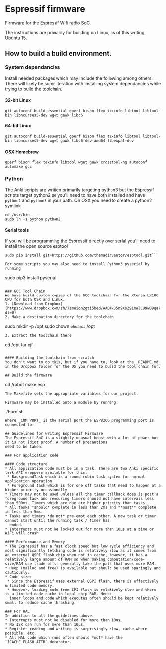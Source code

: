 # Espressif firmware
Firmware for the Espressif Wifi radio SoC

The instructions are primarily for building on Linux, as of this writing, Ubuntu 15.

## How to build a build environment.

### System dependancies
Install needed packages which may include the following among others. There will likely be some iteration with
installing system dependancies while trying to build the toolchain.

#### 32-bit Linux
```
git autoconf build-essential gperf bison flex texinfo libtool libtool-bin libncurses5-dev wget gawk libc6
```
#### 64-bit Linux
```
git autoconf build-essential gperf bison flex texinfo libtool libtool-bin libncurses5-dev wget gawk libc6-dev-amd64 libexpat-dev
```
#### OSX Homebrew
```
gperf bison flex texinfo libtool wget gawk crosstool-ng autoconf automake gcc
```

### Python
The Anki scripts are written primarily targeting python3 but the Espressif scripts target python2 so you'll need to
have both installed and have ```python2``` and ```python3``` in your path. On OSX you need to create a python2 symlink
```
cd /usr/bin
sudo ln -s python python2
```

#### Serial tools
If you will be programming the Espressif directly over serial you'll need to install the open source esptool
```
sudo pip install git+https://github.com/themadinventor/esptool.git```

For some scripts you may also need to install Python3 pyserial by running
```
sudo pip3 install pyserial
```

### GCC Tool Chain
We have build custom copies of the GCC toolchain for the Xtensa LX106 CPU for both OSX and Linux.
1. [Download from Dropbox](https://www.dropbox.com/sh/7zmuion2gti5bed/AABrkJ5n9XsZ91mWlCU9w09qa?dl=0)
2. Make a destination directory for the toolchain
```
sudo mkdir -p /opt
sudo chown `whoami`: /opt
```
3. Extract the toolchain there
```
cd /opt
tar xjf <PATH TO DOWNLOADED TOOLCHAIN>
```

#### Building the toolchain from scratch
You don't want to do this, but if you have to, look at the _README.md_ in the Dropbox folder for the OS you need to build the tool chain for.

## Build the firmware

```
cd <PRODUCTS COZMO REPOSITORY>/robot
make esp
```
The Makefile sets the appropriate variables for our project.

Firmware may be installed onto a module by running:
```
./burn.sh <COM PORT>
```
Where _COM PORT_ is the serial port the ESP8266 programming port is connected to.

## Guidelines for writing Espressif Firmware
The Espressif SoC is a slightly unusual beast with a lot of power but it is not idiot proof. A number of precautions
need to be taken.

### For application code

#### Code structure
* All application code must be in a task. There are two Anki specific task API wrappers available for this:
 * BackgroundTask which is a round robin task system for normal application operation
 * Foreground task which is for one off tasks that need to happen at a higher priority occasionally
* Timers may not be used unless all the timer callback does is post a foreground task and reocuring timers should not have intervals less than 500ms. Timers which are due are higher priority than tasks.
* All tasks *should* complete in less than 2ms and **must** complete in less than 5ms.
* Tasks and timers *do not* pre-empt each other. A new task or timer cannot start until the running task / timer has
  ended.
* Interrupts must not be locked out for more than 10µs at a time or WiFi will crash

#### Performance and Memory
* The Expressif has a fast clock speed but low cycle efficiency and most significantly fetching code is relatively slow as it comes from an external QSPI flash chip when not in cache, however, it has a relatively large amount of RAM so when making computation/code-size/RAM use trade offs, generally take the path that uses more RAM.
* Heep (malloc and free) is available but should be used sparingly and cautiously.
* Code size:
 * Since the Espressif uses external QSPI flash, there is effectively unlimited code memory.
 * However, loading code from SPI flash is relatively slow and there is a limited code cache in local chip RAM. Hence
  inner loops and code which executes often should be kept relatively small to reduce cache thrashing.

### For HAL
In addition to all the guidelines above:
* Interrupts must not be disabled for more than 10us.
* No ISR can run for more than 10µs.
* Register reading and writing is surprisingly slow, cache where possible, etc.
* All HAL code which runs often should *not* have the `ICACHE_FLASH_ATTR` decorator.
